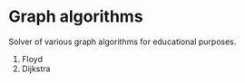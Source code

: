 # Graph algorithms

Solver of various graph algorithms for educational purposes.

1. Floyd
2. Dijkstra
